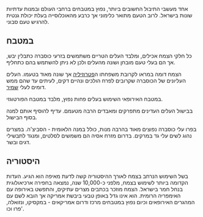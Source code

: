אחד מעשבי התיבול החשובים ביותר, נפוץ במטבחים ברחבי העולם ובמנות עדתיות שונות בישראל. לרוב הטעם מתואר כלימוני אך כרבע מהאוכלוסייה בעלת יכולת גנטית להרגיש טעם סבוני.

## במטבח

כל חלקי הצמח אכילים, ומלבד העלים הטריים משתמשים בזרעי כוסברה כתבלין יבש, אך הם בעלי טעם מובחן ושונה מהעלים ולכן לא ניתן להשתמש בהם כתחליף.

הצמח דומה במראו לקרובת משפחתו ה[פטרוזיליה](parsley) אך שונה מאוד בטעמו. העלים העליונים של הכוסברה שקרובים לפרח הולכים ונהיים דקים, לעיתים עד שהם ממש דומים לעלי [שמיר](dill).

במטבח האירופאי השימוש בעלים פחות נפוץ, מלבד במטבח הפורטוגזי.

בבישול העלים העדינים מתפרקים ומאבדים הרבה מטעמם. עדיף להוסיף אותם למנה בסוף הבישול.

בפרו עלי כוסברה נפוצים מאוד בהרבה מנות, כולל במנה הלאומית - הסביצ'ה. במצרים נהוג לשים עלי גד במרקים. בדרום מזרח אסיה הם משמשים לסלטים, ומנגד לתבשילי דגים ובשר.



## היסטוריה

בשל השימוש הנרחב בצמח לאורך ההיסטוריה קשה לדעת מאיפה הוא הגיע. העדות הקדומה ביותר לשימוש בצמח, מלפני כ-10,000 שנה, נמצאה בחפירה ארכיאולוגית בנחל חמר בישראל. הצמח מוזכר בכתבים מצרים עתיקים, והתפשט באירופה עם האימפריה הרומית. הוא אינו גדל באופן טבעי ביבשת אמריקה אך הובא לשם עם המהגרים האירופאים וכיום נפוץ במטבחים מרכז ודרום אמריקאים - במקסיקו, ונזואלה, פרו וכו'.

